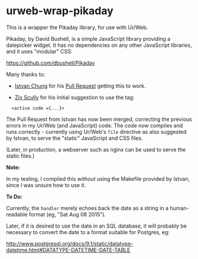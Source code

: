 # urweb-wrap-pikaday

This is a wrapper the Pikaday library, for use with Ur/Web.

Pikaday, by David Bushell, is a simple JavaScript library providing a datepicker widget. It has no dependencies on any other JavaScript libraries, and it uses "modular" CSS: 

  https://github.com/dbushell/Pikaday

Many thanks to:

- [Istvan Chung](http://www.impredicative.com/pipermail/ur/2015-August/002165.html) for his [Pull Request](https://github.com/StefanScott/urweb-pikaday/pull/1) getting this to work. 

- [Ziv Scully](http://www.impredicative.com/pipermail/ur/2015-August/002162.html) for his initial suggestion to use the tag:
```
  <active code ={...}>
```
The Pull Request from Istvan has now been merged, correcting the previous errors in my Ur/Web (and JavaScript) code. The code now compiles and runs correctly - currently using Ur/Web's `file` directive as also suggested by Istvan, to serve the "static" JavaScript and CSS files.

(Later, in production, a webserver such as nginx can be used to serve the static files.)

**Note:**

In my testing, I compiled this *without* using the Makefile provided by Istvan, since I was unsure how to use it.

**To Do:**

Currently, the `handler` merely echoes back the date as a string in a human-readable format (eg, "Sat Aug 08 2015"). 

Later, if it is desired to use the date in an SQL database, it will probably be necessary to convert the date to a format suitable for Postgres, eg:

  http://www.postgresql.org/docs/9.1/static/datatype-datetime.html#DATATYPE-DATETIME-DATE-TABLE


